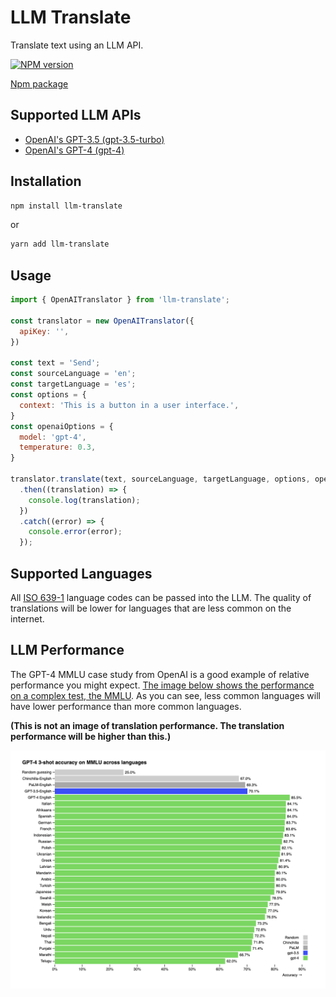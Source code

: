 # LLM Translate

Translate text using an LLM API.

[![NPM version](https://img.shields.io/npm/v/llm-translate.svg)](https://npmjs.org/package/llm-translate)

[Npm package](https://www.npmjs.com/package/llm-translate)

## Supported LLM APIs

- [OpenAI's GPT-3.5 (gpt-3.5-turbo)](https://openai.com/blog/openai-api)
- [OpenAI's GPT-4 (gpt-4)](https://openai.com/blog/openai-api)

## Installation

```sh
npm install llm-translate
```

or

```sh
yarn add llm-translate
```

## Usage

```js
import { OpenAITranslator } from 'llm-translate';

const translator = new OpenAITranslator({
  apiKey: '',
})

const text = 'Send';
const sourceLanguage = 'en';
const targetLanguage = 'es';
const options = {
  context: 'This is a button in a user interface.',
}
const openaiOptions = {
  model: 'gpt-4',
  temperature: 0.3,
}

translator.translate(text, sourceLanguage, targetLanguage, options, openaiOptions)
  .then((translation) => {
    console.log(translation);
  })
  .catch((error) => {
    console.error(error);
  });
```

## Supported Languages

All [ISO 639-1](https://en.wikipedia.org/wiki/ISO_639-1) language codes can be passed into the LLM. The quality of translations will be lower for languages that are less common on the internet.

## LLM Performance

The GPT-4 MMLU case study from OpenAI is a good example of relative performance you might expect. [The image below shows the performance on a complex test, the MMLU](https://openai.com/research/gpt-4). As you can see, less common languages will have lower performance than more common languages.

**(This is not an image of translation performance. The translation performance will be higher than this.)**

![OpenAI Language Performance](assets/openai-language-performance.png)